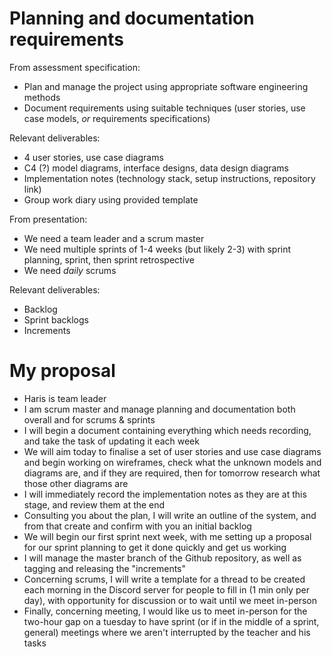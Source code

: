 # Planning and documentation requirements
From assessment specification:
* Plan and manage the project using appropriate software engineering methods
* Document requirements using suitable techniques (user stories, use case models, _or_ requirements specifications)

Relevant deliverables:
* 4 user stories, use case diagrams
* C4 (?) model diagrams, interface designs, data design diagrams
* Implementation notes (technology stack, setup instructions, repository link)
* Group work diary using provided template

From presentation:
* We need a team leader and a scrum master
* We need multiple sprints of 1-4 weeks (but likely 2-3) with sprint planning, sprint, then sprint retrospective
* We need _daily_ scrums

Relevant deliverables:
* Backlog
* Sprint backlogs
* Increments

# My proposal
* Haris is team leader
* I am scrum master and manage planning and documentation both overall and for scrums & sprints
* I will begin a document containing everything which needs recording, and take the task of updating it each week
* We will aim today to finalise a set of user stories and use case diagrams and begin working on wireframes, check what the unknown models and diagrams are, and if they are required, then for tomorrow research what those other diagrams are
* I will immediately record the implementation notes as they are at this stage, and review them at the end
* Consulting you about the plan, I will write an outline of the system, and from that create and confirm with you an initial backlog
* We will begin our first sprint next week, with me setting up a proposal for our sprint planning to get it done quickly and get us working
* I will manage the master branch of the Github repository, as well as tagging and releasing the "increments"
* Concerning scrums, I will write a template for a thread to be created each morning in the Discord server for people to fill in (1 min only per day), with opportunity for discussion or to wait until we meet in-person
* Finally, concerning meeting, I would like us to meet in-person for the two-hour gap on a tuesday to have sprint (or if in the middle of a sprint, general) meetings where we aren't interrupted by the teacher and his tasks
